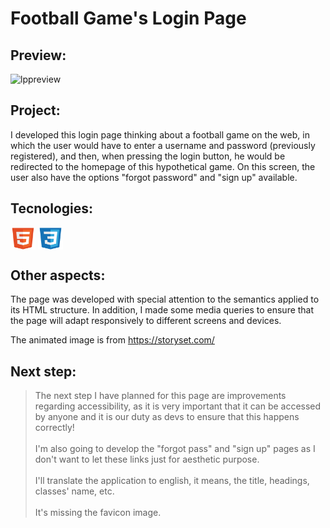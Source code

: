# Football Game's Login Page
## Preview:
![lppreview](https://user-images.githubusercontent.com/97669160/166627653-e065fce8-8b9e-4961-aeaf-d6fca2b6fe25.PNG)

## Project:
I developed this login page thinking about a football game on the web, in which the user would have to enter a username and password (previously registered), and then, when pressing the login button, he would be redirected to the homepage of this hypothetical game.
On this screen, the user also have the options "forgot password" and "sign up" available.

## Tecnologies:
<div style="display: inline_block">
<img align="center" alt="James-HTML" height="35" width="40" src="https://raw.githubusercontent.com/devicons/devicon/master/icons/html5/html5-original.svg">
<img align="center" alt="James-CSS" height="35" width="40" src="https://raw.githubusercontent.com/devicons/devicon/master/icons/css3/css3-original.svg">
</div>

## Other aspects:
The page was developed with special attention to the semantics applied to its HTML structure.
In addition, I made some media queries to ensure that the page will adapt responsively to different screens and devices.

The animated image is from https://storyset.com/

## Next step:
> The next step I have planned for this page are improvements regarding accessibility, as it is very important that it can be accessed by anyone and it is our duty as devs to ensure that this happens correctly! <br><br>
> I'm also going to develop the "forgot pass" and "sign up" pages as I don't want to let these links just for aesthetic purpose.<br><br>
> I'll translate the application to english, it means, the title, headings, classes' name, etc. <br><br>
> It's missing the favicon image.
